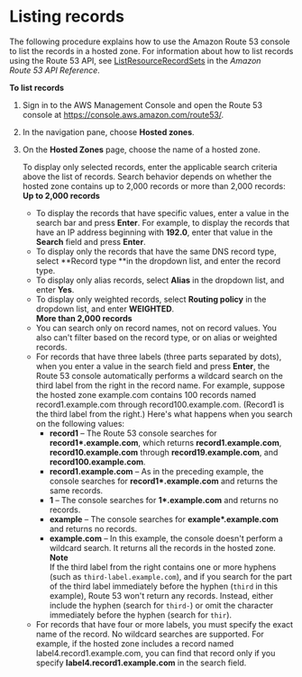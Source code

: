# Listing records<a name="resource-record-sets-listing"></a>

The following procedure explains how to use the Amazon Route 53 console to list the records in a hosted zone\. For information about how to list records using the Route 53 API, see [ListResourceRecordSets](https://docs.aws.amazon.com/Route53/latest/APIReference/API_ListResourceRecordSets.html) in the *Amazon Route 53 API Reference*\. 

**To list records**

1. Sign in to the AWS Management Console and open the Route 53 console at [https://console\.aws\.amazon\.com/route53/](https://console.aws.amazon.com/route53/)\.

1. In the navigation pane, choose **Hosted zones**\.

1. On the **Hosted Zones** page, choose the name of a hosted zone\.

   To display only selected records, enter the applicable search criteria above the list of records\. Search behavior depends on whether the hosted zone contains up to 2,000 records or more than 2,000 records:  
**Up to 2,000 records**  
   + To display the records that have specific values, enter a value in the search bar and press **Enter**\. For example, to display the records that have an IP address beginning with **192\.0**, enter that value in the **Search** field and press **Enter**\.
   + To display only the records that have the same DNS record type, select **Record type **in the dropdown list, and enter the record type\. 
   + To display only alias records, select **Alias** in the dropdown list, and enter **Yes**\.
   + To display only weighted records, select **Routing policy** in the dropdown list, and enter **WEIGHTED**\.  
**More than 2,000 records**  
   + You can search only on record names, not on record values\. You also can't filter based on the record type, or on alias or weighted records\.
   + For records that have three labels \(three parts separated by dots\), when you enter a value in the search field and press **Enter**, the Route 53 console automatically performs a wildcard search on the third label from the right in the record name\. For example, suppose the hosted zone example\.com contains 100 records named record1\.example\.com through record100\.example\.com\. \(Record1 is the third label from the right\.\) Here's what happens when you search on the following values:
     + **record1** – The Route 53 console searches for **record1\*\.example\.com**, which returns **record1\.example\.com**, **record10\.example\.com** through **record19\.example\.com**, and **record100\.example\.com**\.
     + **record1\.example\.com** – As in the preceding example, the console searches for **record1\*\.example\.com** and returns the same records\.
     + **1** – The console searches for **1\*\.example\.com** and returns no records\.
     + **example** – The console searches for **example\*\.example\.com** and returns no records\.
     + **example\.com** – In this example, the console doesn't perform a wildcard search\. It returns all the records in the hosted zone\.
**Note**  
If the third label from the right contains one or more hyphens \(such as `third-label.example.com`\), and if you search for the part of the third label immediately before the hyphen \(`third` in this example\), Route 53 won't return any records\. Instead, either include the hyphen \(search for `third-`\) or omit the character immediately before the hyphen \(search for `thir`\)\.
   + For records that have four or more labels, you must specify the exact name of the record\. No wildcard searches are supported\. For example, if the hosted zone includes a record named label4\.record1\.example\.com, you can find that record only if you specify **label4\.record1\.example\.com** in the search field\.